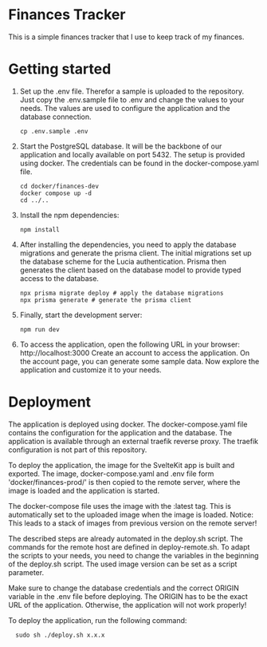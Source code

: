 # Finances Tracker

This is a simple finances tracker that I use to keep track of my finances.

# Getting started

1. Set up the .env file. Therefor a sample is uploaded to the repository. Just copy the .env.sample file to .env and
   change the values to your needs. The values are used to configure the application and the database connection.
   ```shell
   cp .env.sample .env
   ```

2. Start the PostgreSQL database. It will be the backbone of our application and locally available on port 5432. The
   setup is provided using docker. The credentials can be found in the docker-compose.yaml file.
   ```shell
   cd docker/finances-dev
   docker compose up -d
   cd ../..
   ```

3. Install the npm dependencies:
   ```shell
   npm install
   ```

4. After installing the dependencies, you need to apply the database migrations and generate the prisma client.
   The initial migrations set up the database scheme for the Lucia authentication. Prisma then generates the client
   based on the database model to provide typed access to the database.
   ```shell
   npx prisma migrate deploy # apply the database migrations 
   npx prisma generate # generate the prisma client
   ```

5. Finally, start the development server:
   ```shell
   npm run dev
   ```
   
6. To access the application, open the following URL in your browser: http://localhost:3000
   Create an account to access the application. On the account page, you can generate some sample data.
   Now explore the application and customize it to your needs.

# Deployment

The application is deployed using docker. The docker-compose.yaml file contains the configuration for the application
and the database. The application is available through an external traefik reverse proxy. The traefik configuration
is not part of this repository.

To deploy the application, the image for the SvelteKit app is built and exported. The image, docker-compose.yaml
and .env file form 'docker/finances-prod/' is then copied to the remote server, where the image is loaded and the application
is started.

The docker-compose file uses the image with the :latest tag. This is automatically set to the uploaded image when the
image is loaded. Notice: This leads to a stack of images from previous version on the remote server!

The described steps are already automated in the deploy.sh script. The commands for the remote host are defined in 
deploy-remote.sh. To adapt the scripts to your needs, you need to change the variables in the beginning of the deploy.sh
script. The used image version can be set as a script parameter.

Make sure to change the database credentials and the correct ORIGIN variable in the .env file before deploying.
The ORIGIN has to be the exact URL of the application. Otherwise, the application will not work properly!

To deploy the application, run the following command:
```shell
  sudo sh ./deploy.sh x.x.x
```
